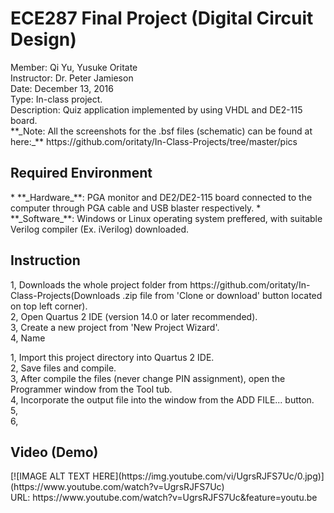 <h1>ECE287 Final Project (Digital Circuit Design)</h1>
Member: Qi Yu, Yusuke Oritate<br/>
Instructor: Dr. Peter Jamieson<br/>
Date: December 13, 2016<br/>
Type: In-class project. <br/>
Description: Quiz application implemented by using VHDL and DE2-115 board.<br/>
**_Note: All the screenshots for the .bsf files (schematic) can be found at here:_** https://github.com/oritaty/In-Class-Projects/tree/master/pics<br/>
<h2>Required Environment</h2>
* **_Hardware_**: PGA monitor and DE2/DE2-115 board connected to the computer through PGA cable and USB blaster respectively.
* **_Software_**: Windows or Linux operating system preffered, with suitable Verilog compiler (Ex. iVerilog) downloaded.<br/>

<h2>Instruction</h2>
1, Downloads the whole project folder from https://github.com/oritaty/In-Class-Projects(Downloads .zip file from 'Clone or download' button located on top left corner).<br/>
2, Open Quartus 2 IDE (version 14.0 or later recommended).<br/>
3, Create a new project from 'New Project Wizard'.<br/>
4, Name 


1, Import this project directory into Quartus 2 IDE.<br/>
2, Save files and compile.<br/>
3, After compile the files (never change PIN assignment), open the Programmer window from the Tool tub.<br/>
4, Incorporate the output file into the window from the ADD FILE... button. <br/>
5, <br/>
6, <br/>
<h2>Video (Demo)</h2>
[![IMAGE ALT TEXT HERE](https://img.youtube.com/vi/UgrsRJFS7Uc/0.jpg)](https://www.youtube.com/watch?v=UgrsRJFS7Uc)<br/>
URL: https://www.youtube.com/watch?v=UgrsRJFS7Uc&feature=youtu.be<br/>
